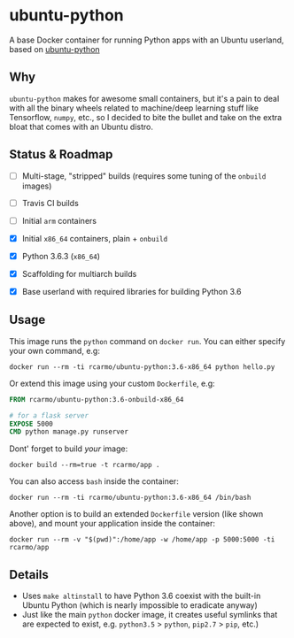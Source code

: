# ubuntu-python

A base Docker container for running Python apps with an Ubuntu userland, based on [ubuntu-python](https://github.com/rcarmo/ubuntu-python)


## Why

`ubuntu-python` makes for awesome small containers, but it's a pain to deal with all the binary wheels related to machine/deep learning stuff like Tensorflow, `numpy`, etc., so I decided to bite the bullet and take on the extra bloat that comes with an Ubuntu distro.


## Status & Roadmap

* [ ] Multi-stage, "stripped" builds (requires some tuning of the `onbuild` images)
* [ ] Travis CI builds
* [ ] Initial `arm` containers
* [x] Initial `x86_64` containers, plain + `onbuild`
* [x] Python 3.6.3 (`x86_64`)
* [x] Scaffolding for multiarch builds
* [x] Base userland with required libraries for building Python 3.6


## Usage

This image runs the `python` command on `docker run`. You can either specify your own command, e.g:
```shell
docker run --rm -ti rcarmo/ubuntu-python:3.6-x86_64 python hello.py
```

Or extend this image using your custom `Dockerfile`, e.g:
```dockerfile
FROM rcarmo/ubuntu-python:3.6-onbuild-x86_64

# for a flask server
EXPOSE 5000
CMD python manage.py runserver
```

Dont' forget to build _your_ image:
```shell
docker build --rm=true -t rcarmo/app .
```

You can also access `bash` inside the container:
```shell
docker run --rm -ti rcarmo/ubuntu-python:3.6-x86_64 /bin/bash
```

Another option is to build an extended `Dockerfile` version (like shown above), and mount your application inside the container:
```shell
docker run --rm -v "$(pwd)":/home/app -w /home/app -p 5000:5000 -ti rcarmo/app
```

## Details

* Uses `make altinstall` to have Python 3.6 coexist with the built-in Ubuntu Python (which is nearly impossible to eradicate anyway)
* Just like the main `python` docker image, it creates useful symlinks that are expected to exist, e.g. `python3.5` > `python`, `pip2.7` > `pip`, etc.)
